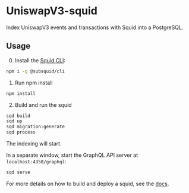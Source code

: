 # UniswapV3-squid

Index UniswapV3 events and transactions with Squid into a PostgreSQL.

## Usage

0. Install the [Squid CLI](https://docs.subsquid.io/squid-cli/):

```sh
npm i -g @subsquid/cli
```

1. Run npm install
  
```sh
npm install
```

2. Build and run the squid

```bash
sqd build
sqd up
sqd migration:generate
sqd process
```
The indexing will start.

In a separate window, start the GraphQL API server at `localhost:4350/graphql`:
```bash
sqd serve
```

For more details on how to build and deploy a squid, see the [docs](https://docs.subsquid.io).